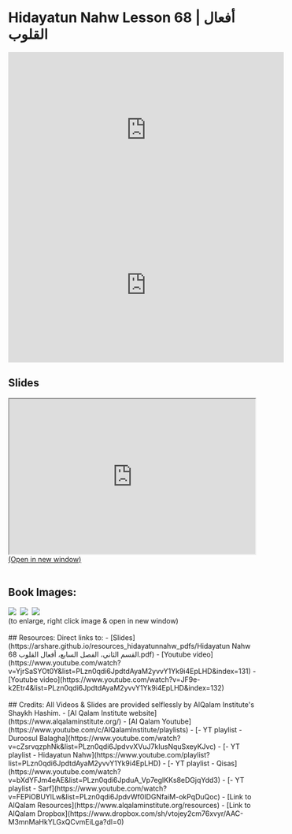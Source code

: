 # Hidayatun Nahw Lesson 68 | أفعال القلوب             

<iframe width="560" height="315" src="https://www.youtube-nocookie.com/embed/YjrSaSYOt0Y?start=0" frameborder="0" allow="accelerometer; autoplay; encrypted-media; gyroscope; picture-in-picture" allowfullscreen="allowfullscreen"></iframe><BR>

<iframe width="560" height="315" src="https://www.youtube-nocookie.com/embed/JF9e-k2Etr4?start=0" frameborder="0" allow="accelerometer; autoplay; encrypted-media; gyroscope; picture-in-picture" allowfullscreen="allowfullscreen"></iframe><BR>

<h2>Slides</h2>
<div>
    <object
    data='https://arshare.github.io/resources_hidayatunnahw_pdfs/Hidayatun Nahw 68 القسم الثاني، الفصل السابع، أفعال القلوب.pdf'
    type="application/pdf"
    width="560"
    height="315"
    >
    <iframe
        src='https://arshare.github.io/resources_hidayatunnahw_pdfs/Hidayatun Nahw 68 القسم الثاني، الفصل السابع، أفعال القلوب.pdf'
        width="500"
        height="315"
    >
    <p>This browser does not support PDF!</p>
    </iframe>
    </object>
</div>
<A HREF='https://arshare.github.io/resources_hidayatunnahw_pdfs/Hidayatun Nahw 68 القسم الثاني، الفصل السابع، أفعال القلوب.pdf' target=_>(Open in new window)</A>
<BR><BR>
<H2>Book Images:</H2>
<IMG SRC='https://arshare.github.io/resources_hidayatunnahw_book_images/096.png' class=bookpage style="max-width: 30%;">&nbsp;&nbsp;<IMG SRC='https://arshare.github.io/resources_hidayatunnahw_book_images/097.png' class=bookpage style="max-width: 30%;">&nbsp;&nbsp;<IMG SRC='https://arshare.github.io/resources_hidayatunnahw_book_images/098.png' class=bookpage style="max-width: 30%;">&nbsp;&nbsp;<BR>(to enlarge, right click image & open in new window)<BR><BR>
## Resources:
Direct links to:
- [Slides](https://arshare.github.io/resources_hidayatunnahw_pdfs/Hidayatun Nahw 68 القسم الثاني، الفصل السابع، أفعال القلوب.pdf)
- [Youtube video](https://www.youtube.com/watch?v=YjrSaSYOt0Y&list=PLzn0qdi6JpdtdAyaM2yvvY1Yk9i4EpLHD&index=131)
- [Youtube video](https://www.youtube.com/watch?v=JF9e-k2Etr4&list=PLzn0qdi6JpdtdAyaM2yvvY1Yk9i4EpLHD&index=132)
<BR><BR>
## Credits:
All Videos & Slides are provided selflessly by AlQalam Institute's Shaykh Hashim.
- [Al Qalam Institute website](https://www.alqalaminstitute.org/)
- [Al Qalam Youtube](https://www.youtube.com/c/AlQalamInstitute/playlists)
- [- YT playlist - Duroosul Balagha](https://www.youtube.com/watch?v=cZsrvqzphNk&list=PLzn0qdi6JpdvvXVuJ7kIusNquSxeyKJvc)
- [- YT playlist - Hidayatun Nahw](https://www.youtube.com/playlist?list=PLzn0qdi6JpdtdAyaM2yvvY1Yk9i4EpLHD)
- [- YT playlist - Qisas](https://www.youtube.com/watch?v=bXdYFJm4eAE&list=PLzn0qdi6JpduA_Vp7eglKKs8eDGjqYdd3)
- [- YT playlist - Sarf](https://www.youtube.com/watch?v=FEPiOBUYlLw&list=PLzn0qdi6JpdvWf0IDGNfaiM-okPqDuQoc)
- [Link to AlQalam Resources](https://www.alqalaminstitute.org/resources)
- [Link to AlQalam Dropbox](https://www.dropbox.com/sh/vtojey2cm76xvyr/AAC-M3mnMaHkYLGxQCvmEiLga?dl=0)
